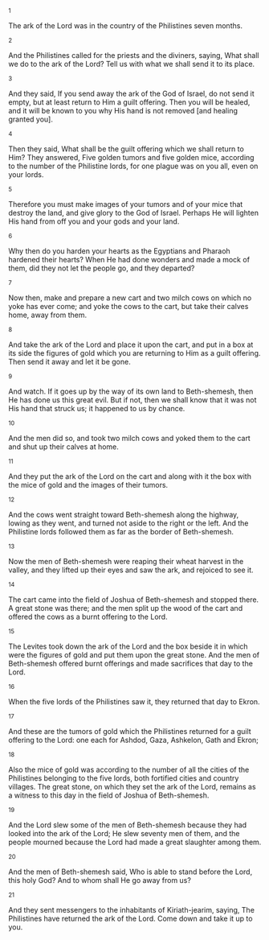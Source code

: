 <sup>1</sup> 

The ark of the Lord was in the country of the Philistines seven months. 

<sup>2</sup> 

And the Philistines called for the priests and the diviners, saying, What shall we do to the ark of the Lord? Tell us with what we shall send it to its place. 

<sup>3</sup> 

And they said, If you send away the ark of the God of Israel, do not send it empty, but at least return to Him a guilt offering. Then you will be healed, and it will be known to you why His hand is not removed [and healing granted you]. 

<sup>4</sup> 

Then they said, What shall be the guilt offering which we shall return to Him? They answered, Five golden tumors and five golden mice, according to the number of the Philistine lords, for one plague was on you all, even on your lords. 

<sup>5</sup> 

Therefore you must make images of your tumors and of your mice that destroy the land, and give glory to the God of Israel. Perhaps He will lighten His hand from off you and your gods and your land. 

<sup>6</sup> 

Why then do you harden your hearts as the Egyptians and Pharaoh hardened their hearts? When He had done wonders and made a mock of them, did they not let the people go, and they departed? 

<sup>7</sup> 

Now then, make and prepare a new cart and two milch cows on which no yoke has ever come; and yoke the cows to the cart, but take their calves home, away from them. 

<sup>8</sup> 

And take the ark of the Lord and place it upon the cart, and put in a box at its side the figures of gold which you are returning to Him as a guilt offering. Then send it away and let it be gone. 

<sup>9</sup> 

And watch. If it goes up by the way of its own land to Beth-shemesh, then He has done us this great evil. But if not, then we shall know that it was not His hand that struck us; it happened to us by chance. 

<sup>10</sup> 

And the men did so, and took two milch cows and yoked them to the cart and shut up their calves at home. 

<sup>11</sup> 

And they put the ark of the Lord on the cart and along with it the box with the mice of gold and the images of their tumors. 

<sup>12</sup> 

And the cows went straight toward Beth-shemesh along the highway, lowing as they went, and turned not aside to the right or the left. And the Philistine lords followed them as far as the border of Beth-shemesh. 

<sup>13</sup> 

Now the men of Beth-shemesh were reaping their wheat harvest in the valley, and they lifted up their eyes and saw the ark, and rejoiced to see it. 

<sup>14</sup> 

The cart came into the field of Joshua of Beth-shemesh and stopped there. A great stone was there; and the men split up the wood of the cart and offered the cows as a burnt offering to the Lord. 

<sup>15</sup> 

The Levites took down the ark of the Lord and the box beside it in which were the figures of gold and put them upon the great stone. And the men of Beth-shemesh offered burnt offerings and made sacrifices that day to the Lord. 

<sup>16</sup> 

When the five lords of the Philistines saw it, they returned that day to Ekron. 

<sup>17</sup> 

And these are the tumors of gold which the Philistines returned for a guilt offering to the Lord: one each for Ashdod, Gaza, Ashkelon, Gath and Ekron; 

<sup>18</sup> 

Also the mice of gold was according to the number of all the cities of the Philistines belonging to the five lords, both fortified cities and country villages. The great stone, on which they set the ark of the Lord, remains as a witness to this day in the field of Joshua of Beth-shemesh. 

<sup>19</sup> 

And the Lord slew some of the men of Beth-shemesh because they had looked into the ark of the Lord; He slew seventy men of them, and the people mourned because the Lord had made a great slaughter among them. 

<sup>20</sup> 

And the men of Beth-shemesh said, Who is able to stand before the Lord, this holy God? And to whom shall He go away from us? 

<sup>21</sup> 

And they sent messengers to the inhabitants of Kiriath-jearim, saying, The Philistines have returned the ark of the Lord. Come down and take it up to you.